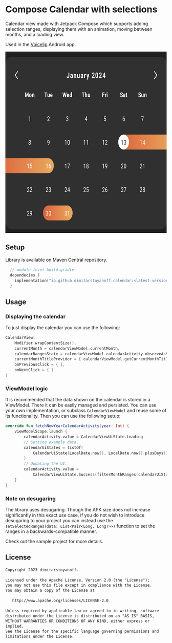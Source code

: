 # Compose Calendar with selections

Calendar view made with Jetpack Compose which supports adding selection ranges, displaying them with an animation, moving between months, and a loading view.

Used in the [Voicelip](https://play.google.com/store/apps/details?id=com.voicelip) Android app.

<img src='preview.jpg' width='700' height='567'>
<!-- ![image](preview.jpg) -->

## Setup
Library is available on Maven Central repository.
```kotlin
  // module-level build.gradle
  dependecies {
    implementation("io.github.dimitarstoyanoff:calendar:<latest-version>")
  }
```

## Usage

### Displaying the calendar

To just display the calendar you can use the following:

```kotlin
CalendarView(
    Modifier.wrapContentSize(),
    currentMonth = calendarViewModel.currentMonth,
    calendarRangesState = calendarViewModel.calendarActivity.observeAsState(),
    currentMonthTitleProvider = { calendarViewModel.getCurrentMonthTitle() },
    onPreviousClick = { },
    onNextClick = { }
)
```

### ViewModel logic

It is recommended that the data shown on the calendar is stored in a ViewModel. There it can be easily managed and persisted. You can use your own implementation, or subclass `CalendarViewModel` and reuse some of its functionality. Then you can use the following setup:

```kotlin
override fun fetchNewYearCalendarActivity(year: Int) {
    viewModelScope.launch {
        calendarActivity.value = CalendarViewUiState.Loading
        // Setting example data.
        calendarUiStates = listOf(
            CalendarUiState(LocalDate.now(), LocalDate.now().plusDays(3))
        )
        // Updating the UI.
        calendarActivity.value = 
            CalendarViewUiState.Success(filterMonthRanges(calendarUiStates, currentMonth.value.yearMonth))
    }
}
```

### Note on desugaring

The library uses desugaring. Though the APK size does not increase significantly in this exact use case, if you do not wish to introduce desugaring to your project you can instead use the `setSelectedRanges(data: List<Pair<Long, Long?>>)` function to set the ranges in a backwards-compatible manner.

Check out the sample project for more details.

## License

    Copyright 2023 dimitarstoyanoff.

    Licensed under the Apache License, Version 2.0 (the "License");
    you may not use this file except in compliance with the License.
    You may obtain a copy of the License at

       http://www.apache.org/licenses/LICENSE-2.0

    Unless required by applicable law or agreed to in writing, software
    distributed under the License is distributed on an "AS IS" BASIS,
    WITHOUT WARRANTIES OR CONDITIONS OF ANY KIND, either express or implied.
    See the License for the specific language governing permissions and
    limitations under the License.
